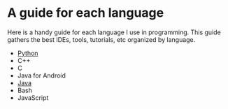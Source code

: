 # A guide for each language

Here is a handy guide for each language I use in programming. This guide gathers the best IDEs, tools, tutorials, etc organized by language.

- [Python](https://github.com/Catacrockers/WikiTocha/blob/master/guide_for_each_language/python_guide.md)
- C++
- C
- Java for Android
- [Java](https://github.com/Catacrockers/WikiTocha/blob/master/guide_for_each_language/java_guide.md)
- Bash
- JavaScript
